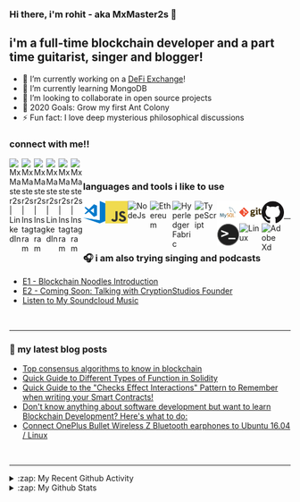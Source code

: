 ### Hi there, i'm rohit - aka MxMaster2s 👋

## i'm a full-time blockchain developer and a part time guitarist, singer and blogger!

- 🔭 I’m currently working on a [DeFi Exchange][DefiRepo]!
- 🌱 I’m currently learning MongoDB
- 👯 I’m looking to collaborate in open source projects 
- 🥅 2020 Goals: Grow my first Ant Colony
- ⚡ Fun fact: I love deep mysterious philosophical discussions 

### connect with me!! 

[<img align="left" alt="MxMaster2s | LinkedIn" width="22px" src="https://cdn.iconscout.com/icon/free/png-256/linkedin-circle-1868976-1583140.png" />][linkedin]
[<img align="left" alt="MxMaster2s | Instagram" width="22px" src="https://cdn.iconscout.com/icon/free/png-256/instagram-52-151106.png" />][instagram]
[<img align="left" alt="MxMaster2s | Instagram" width="22px" src="https://cdn.iconscout.com/icon/free/png-256/telegram-1754812-1490132.png" />][telegram]
[<img align="left" alt="MxMaster2s | LinkedIn" width="22px" src="https://cdn.iconscout.com/icon/free/png-256/twitter-213-569318.png" />][twitter]
[<img align="left" alt="MxMaster2s | Instagram" width="22px" src="https://cdn.iconscout.com/icon/free/png-256/whatsapp-2038531-1718516.png" />][whatsapp]
[<img align="left" alt="MxMaster2s | Instagram" width="22px" src="https://cdn.iconscout.com/icon/free/png-256/soundcloud-26-498424.png" />][soundcloud]

<br />

### languages and tools i like to use

[<img align="left" alt="Visual Studio Code" width="40px" src="https://raw.githubusercontent.com/github/explore/80688e429a7d4ef2fca1e82350fe8e3517d3494d/topics/visual-studio-code/visual-studio-code.png" />](https://code.visualstudio.com/)
[<img align="left" alt="JavaScript" width="40px" src="https://raw.githubusercontent.com/github/explore/80688e429a7d4ef2fca1e82350fe8e3517d3494d/topics/javascript/javascript.png" />](https://www.javascript.com/)
[<img align="left" alt="NodeJs" width="40px" src="https://cdn.iconscout.com/icon/free/png-256/nodejs-2-226035.png" />](https://nodejs.org/en/)
[<img align="left" alt="Ethereum" width="40px" src="https://cdn.iconscout.com/icon/free/png-256/ethereum-282321.png" />](https://ethereum.org/en/)
[<img align="left" alt="Hyperledger Fabric" width="40px" src="https://res-3.cloudinary.com/crunchbase-production/image/upload/c_lpad,h_256,w_256,f_auto,q_auto:eco/v1493701906/jwsxmtgk1rsjo9yp61ik.png" />](https://www.hyperledger.org/use/fabric)
[<img align="left" alt="TypeScript" width="40px" src="https://cdn.iconscout.com/icon/free/png-256/typescript-1174965.png" />](https://www.typescriptlang.org/)
<!-- [<img align="left" alt="React" width="40px" src="https://raw.githubusercontent.com/github/explore/80688e429a7d4ef2fca1e82350fe8e3517d3494d/topics/react/react.png" />]() -->
<!-- [<img align="left" alt="GraphQL" width="40px" src="https://raw.githubusercontent.com/github/explore/80688e429a7d4ef2fca1e82350fe8e3517d3494d/topics/graphql/graphql.png" />]() -->
<!-- [<img align="left" alt="Deno" width="40px" src="https://raw.githubusercontent.com/github/explore/361e2821e2dea67711cde99c9c40ed357061cf27/topics/deno/deno.png" />]() -->
<!-- [<img align="left" alt="SQL" width="40px" src="https://raw.githubusercontent.com/github/explore/80688e429a7d4ef2fca1e82350fe8e3517d3494d/topics/sql/sql.png" />]() -->
[<img align="left" alt="MySQL" width="40px" src="https://raw.githubusercontent.com/github/explore/80688e429a7d4ef2fca1e82350fe8e3517d3494d/topics/mysql/mysql.png" />](https://www.mysql.com/)
<!-- [<img align="left" alt="MongoDB" width="40px" src="https://raw.githubusercontent.com/github/explore/80688e429a7d4ef2fca1e82350fe8e3517d3494d/topics/mongodb/mongodb.png" />]() -->
[<img align="left" alt="Git" width="40px" src="https://raw.githubusercontent.com/github/explore/80688e429a7d4ef2fca1e82350fe8e3517d3494d/topics/git/git.png" />]()
[<img align="left" alt="GitHub" width="40px" src="https://raw.githubusercontent.com/github/explore/78df643247d429f6cc873026c0622819ad797942/topics/github/github.png" />](https://github.com/)
[<img align="left" alt="Terminal" width="40px" src="https://raw.githubusercontent.com/github/explore/80688e429a7d4ef2fca1e82350fe8e3517d3494d/topics/terminal/terminal.png" />]()
[<img align="left" alt="Linux" width="40px" src="https://cdn.iconscout.com/icon/free/png-256/linux-9-202419.png" />](https://en.wikipedia.org/wiki/Linux)
[<img align="left" alt="Adobe Xd" width="40px" src="https://cdn.iconscout.com/icon/premium/png-256-thumb/xd-file-3-680494.png" />](https://www.adobe.com/in/products/xd.html)

<br />

---

### 🎧 i am also trying singing and podcasts
- [E1 - Blockchain Noodles Introduction](https://soundcloud.com/blockchain-noodles)
- [E2 - Coming Soon: Talking with CryptionStudios Founder]()
- [Listen to My Soundcloud Music][soundcloud]

<br />

---

### 🥅 my latest blog posts
<!-- BLOG-POST-LIST:START -->
- [Top consensus algorithms to know in blockchain](https://dev.to/mxmaster2s/top-consensus-algorithms-to-know-in-blockchain-5bf8)
- [Quick Guide to Different Types of Function in Solidity](https://dev.to/mxmaster2s/quick-guide-to-different-types-of-function-in-solidity-1i43)
- [Quick Guide to the "Checks Effect Interactions" Pattern to Remember when writing your Smart Contracts!](https://dev.to/mxmaster2s/quick-guide-to-the-checks-effect-interactions-pattern-to-remember-when-writing-your-smart-contracts-gfk)
- [Don't know anything about software development but want to learn Blockchain Development? Here's what to do:](https://dev.to/mxmaster2s/don-t-know-anything-about-software-development-but-want-to-learn-blockchain-development-here-s-what-to-do-2gfm)
- [Connect OnePlus Bullet Wireless Z Bluetooth earphones to Ubuntu 16.04 / Linux](https://dev.to/mxmaster2s/connect-oneplus-bullet-wireless-z-bluetooth-earphones-to-ubuntu-16-04-linux-4dgp)
<!-- BLOG-POST-LIST:END -->
<br />

---

<details>
  <summary>:zap: My Recent Github Activity</summary>
  
<!--START_SECTION:activity-->
<!--END_SECTION:activity-->

</details>

<details>
  <summary>:zap: My Github Stats</summary>

  <img align="left" alt="MXmaster2s Github Stats" src="https://github-readme-stats.mxmaster2s.vercel.app/api?username=mxmaster2s&show_icons=true&hide_border=true" />

</details>

<!-- My social links -->
[instagram]: https://www.instagram.com/rohit.kundliwal/
[linkedin]: https://www.linkedin.com/in/rohitkundliwal/M
[DefiRepo]: https://github.com/MXmaster2s/DeFi_Exchange
[whatsapp]: https://drive.google.com/file/d/18gv_meUz_nw9Rr-8OBUE3BXBKx6_2vVr/view?usp=sharing
[telegram]: https://t.me/MXmaster2s
[twitter]: https://twitter.com/MXmaster2s
[soundcloud]: https://soundcloud.com/rohitkundliwal
